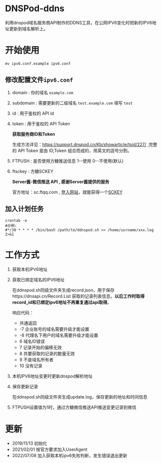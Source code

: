 # DNSPod-ddns

利用dnspod域名服务商API制作的DDNS工具，在公网IPV6变化时把新的IPV6地址更新到域名解析上。

# 开始使用

```
mv ipv6.conf.example ipv6.conf
```

## 修改配置文件`ipv6.conf`

1. domain : 你的域名 `example.com`

2. subdomain : 需要更新的二级域名 `test.example.com` 填写 `test`

3. id : 用于鉴权的 API id

4. token : 用于鉴权的 API Token

   **获取服务商ID和Token**

   生成方法详见：https://support.dnspod.cn/Kb/showarticle/tsid/227/ ,完整的 API Token 是由 ID,Token 组合而成的，用英文的逗号分割。

5. FTPUSH : 是否使用方糖推送信息 1--使用 0--不使用(默认)

6. ftsckey : 方糖SCKEY

   **Server酱-微信推送 API , 感谢Server酱提供的服务**

   官方地址：sc.ftqq.com , [登入网站](http://sc.ftqq.com/?c=github&a=login)，就能获得一个[SCKEY](http://sc.ftqq.com/?c=code)

## 加入计划任务

```
crontab -e
#示例:
#*/30 * * * * /bin/bash /path/to/ddnspod.sh >> /home/usrname/xxx.log 2>&1
```

# 工作方式 

1. 获取本机IPV6地址

2. 获取已绑定域名的IPV6地址

   在ddnspod.sh同级文件夹生成record.json，用于保存https://dnsapi.cn/Record.List 获取的记录列表信息。**以后工作时取得record_id和已绑定ipv6地址不再重复通过api取得**。

   响应代码：

   - 共通返回
   - -7 企业账号的域名需要升级才能设置
   - -8 代理名下用户的域名需要升级才能设置
   - 6 域名ID错误
   - 7 记录开始的偏移无效
   - 8 共要获取的记录的数量无效
   - 9 不是域名所有者
   - 10 没有记录

3. 本机IPV6地址变更时更新dnspod解析地址

4. 保存更新记录

   在ddnspod.sh同级文件夹生成update.log，保存更新的地址和时间信息

5. FTPUSH设置值为1时，通过方糖微信推送API推送变更记录到微信

# 更新

- 2019/11/13 初始化
- 2021/02/01 按官方要求加入UserAgent
- 2022/07/08 加入获取本机ipv6失败判断，发生错误退出更新
